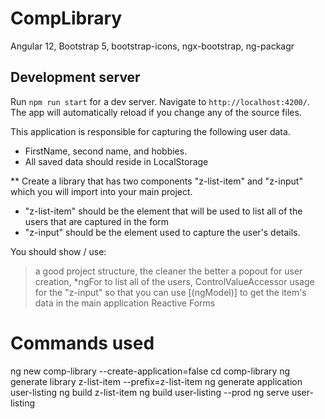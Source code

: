 # CompLibrary

Angular 12, Bootstrap 5, bootstrap-icons, ngx-bootstrap, ng-packagr

## Development server
Run `npm run start` for a dev server. Navigate to `http://localhost:4200/`. The app will automatically reload if you change any of the source files.

This application is responsible for capturing the following user data.
- FirstName, second name, and hobbies.
- All saved data should reside in LocalStorage

** Create a library that has two components "z-list-item" and "z-input" which you will import into your main project.
- "z-list-item" should be the element that will be used to list all of the users that are captured in the form
- "z-input" should be the element used to capture the user's details.

You should show / use:
> a good project structure, the cleaner the better
> a popout for user creation,
> *ngFor to list all of the users,
> ControlValueAccessor usage for the "z-input" so that you can use [(ngModel)] to get the item's data in the main application
> Reactive Forms

# Commands used

ng new comp-library --create-application=false
cd comp-library
ng generate library z-list-item --prefix=z-list-item
ng generate application user-listing
ng build z-list-item
ng build user-listing --prod
ng serve user-listing
